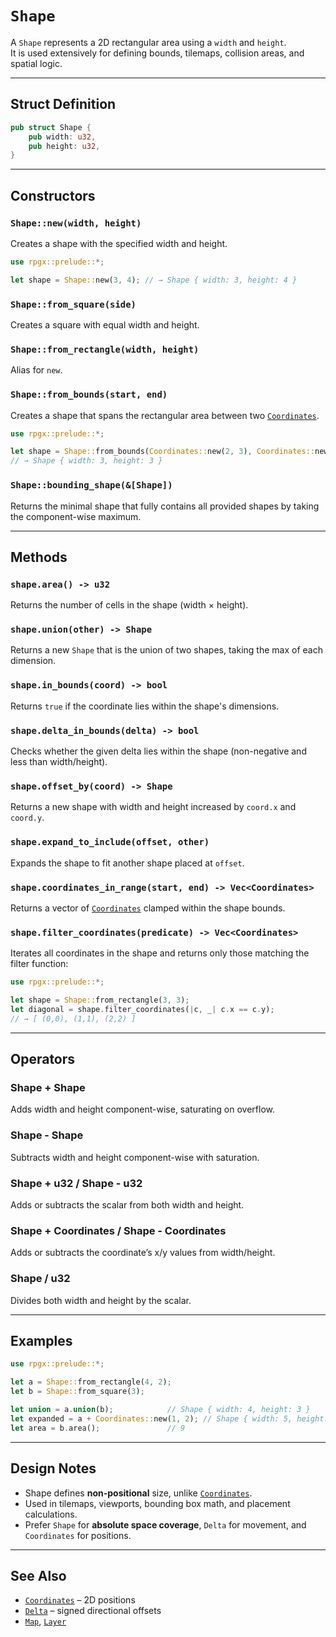 # `Shape`

A `Shape` represents a 2D rectangular area using a `width` and `height`.  
It is used extensively for defining bounds, tilemaps, collision areas, and spatial logic.

---

## Struct Definition

```rust
pub struct Shape {
    pub width: u32,
    pub height: u32,
}
```

---

## Constructors

### `Shape::new(width, height)`

Creates a shape with the specified width and height.

```rust
use rpgx::prelude::*;

let shape = Shape::new(3, 4); // → Shape { width: 3, height: 4 }
```

### `Shape::from_square(side)`

Creates a square with equal width and height.

### `Shape::from_rectangle(width, height)`

Alias for `new`.

### `Shape::from_bounds(start, end)`

Creates a shape that spans the rectangular area between two [`Coordinates`](coordinates.md).

```rust
use rpgx::prelude::*;

let shape = Shape::from_bounds(Coordinates::new(2, 3), Coordinates::new(5, 6));
// → Shape { width: 3, height: 3 }
```

### `Shape::bounding_shape(&[Shape])`

Returns the minimal shape that fully contains all provided shapes by taking the component-wise maximum.

---

## Methods

### `shape.area() -> u32`

Returns the number of cells in the shape (width × height).

### `shape.union(other) -> Shape`

Returns a new `Shape` that is the union of two shapes, taking the max of each dimension.

### `shape.in_bounds(coord) -> bool`

Returns `true` if the coordinate lies within the shape's dimensions.

### `shape.delta_in_bounds(delta) -> bool`

Checks whether the given delta lies within the shape (non-negative and less than width/height).

### `shape.offset_by(coord) -> Shape`

Returns a new shape with width and height increased by `coord.x` and `coord.y`.

### `shape.expand_to_include(offset, other)`

Expands the shape to fit another shape placed at `offset`.

### `shape.coordinates_in_range(start, end) -> Vec<Coordinates>`

Returns a vector of [`Coordinates`](coordinates.md) clamped within the shape bounds.

### `shape.filter_coordinates(predicate) -> Vec<Coordinates>`

Iterates all coordinates in the shape and returns only those matching the filter function:

```rust
use rpgx::prelude::*;

let shape = Shape::from_rectangle(3, 3);
let diagonal = shape.filter_coordinates(|c, _| c.x == c.y);
// → [ (0,0), (1,1), (2,2) ]
```

---

## Operators

### Shape + Shape

Adds width and height component-wise, saturating on overflow.

### Shape - Shape

Subtracts width and height component-wise with saturation.

### Shape + u32 / Shape - u32

Adds or subtracts the scalar from both width and height.

### Shape + Coordinates / Shape - Coordinates

Adds or subtracts the coordinate’s x/y values from width/height.

### Shape / u32

Divides both width and height by the scalar.

---

## Examples

```rust
use rpgx::prelude::*;

let a = Shape::from_rectangle(4, 2);
let b = Shape::from_square(3);

let union = a.union(b);            // Shape { width: 4, height: 3 }
let expanded = a + Coordinates::new(1, 2); // Shape { width: 5, height: 4 }
let area = b.area();               // 9
```

---

## Design Notes

- Shape defines **non-positional** size, unlike [`Coordinates`](coordinates.md).
- Used in tilemaps, viewports, bounding box math, and placement calculations.
- Prefer `Shape` for **absolute space coverage**, `Delta` for movement, and `Coordinates` for positions.

---

## See Also

- [`Coordinates`](coordinates.md) – 2D positions
- [`Delta`](delta.md) – signed directional offsets
- [`Map`](map.md), [`Layer`](layer.md)
